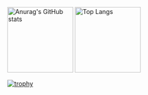 
<p align="left">
  <img alt="Anurag's GitHub stats" height="150px" src="https://github-readme-status-jade.vercel.app/api?username=lcoma&theme=onedark&show_icons=true&count_private=true&include_all_commits=true" />
  <img alt="Top Langs" height="150px" src="https://github-readme-status-jade.vercel.app/api/top-langs/?username=lcoma&theme=onedark&layout=compact&count_private=true" />
</p>

[![trophy](https://github-profile-trophy.vercel.app/?username=lcoma&theme=onedark)](https://github.com/ryo-ma/github-profile-trophy)


<!--
**lcoma/lcoma** is a ✨ _special_ ✨ repository because its `README.md` (this file) appears on your GitHub profile.

Here are some ideas to get you started:

- 🔭 I’m currently working on ...
- 🌱 I’m currently learning ...
- 👯 I’m looking to collaborate on ...
- 🤔 I’m looking for help with ...
- 💬 Ask me about ...
- 📫 How to reach me: ...
- 😄 Pronouns: ...
- ⚡ Fun fact: ...
-->

